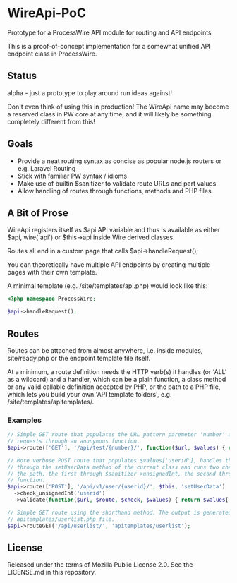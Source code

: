 # WireApi-PoC
Prototype for a ProcessWire API module for routing and API endpoints

This is a proof-of-concept implementation for a somewhat unified API endpoint class in ProcessWire.

## Status

alpha - just a prototype to play around run ideas against!

Don't even think of using this in production! The WireApi name may become a reserved class in
PW core at any time, and it will likely be something completely different from this!

## Goals
- Provide a neat routing syntax as concise as popular node.js routers or e.g. Laravel Routing
- Stick with familiar PW syntax / idioms
- Make use of builtin $sanitizer to validate route URLs and part values
- Allow handling of routes through functions, methods and PHP files


## A Bit of Prose
WireApi registers itself as $api API variable and thus is available as either $api,
wire('api') or $this->api inside Wire derived classes.

Routes all end in a custom page that calls $api->handleRequest();

You can theoretically have multiple API endpoints by creating multiple pages with
their own template.

A minimal template (e.g. /site/templates/api.php) would look like this:
```php
<?php namespace ProcessWire;

$api->handleRequest();
```

## Routes
Routes can be attached from almost anywhere, i.e. inside modules, site/ready.php
or the endpoint template file itself.

At a minimum, a route definition needs the HTTP verb(s) it handles (or 'ALL' as a
wildcard) and a handler, which can be a plain function, a class method or any valid
callable definition accepted by PHP, or the path to a PHP file, which lets you build
your own 'API template folders', e.g. /site/templates/apitemplates/.

### Examples
```PHP
// Simple GET route that populates the URL pattern paremeter 'number' and handles
// requests through an anonymous function.
$api->route(['GET'], '/api/test/{number}/', function($url, $values) { echo json_encode(['number' => $value['number']]); });

// More verbose POST route that populates $values['userid'], handles the request
// through the setUserData method of the current class and runs two checks to validate
// the path, the first through $sanitizer->unsignedInt, the second through a user defined
// function.
$api->route(['POST'], '/api/v1/user/{userid}/', $this, 'setUserData')
  ->check_unsignedInt('userid')
  ->validate(function($url, $route, $check, $values) { return $values['userid'] < 999999; });

// Simple GET route using the shorthand method. The output is generated by rendering the
// apitemplates/userlist.php file.
$api->routeGET('/api/userlist/', 'apitemplates/userlist');
```

## License
Released under the terms of Mozilla Public License 2.0. See the LICENSE.md in this repository.
